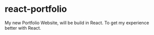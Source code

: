 # react-portfolio
My new Portfolio Website, will be build in React. To get my experience better with React.

